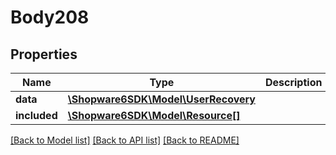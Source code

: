 # Body208

## Properties
Name | Type | Description | Notes
------------ | ------------- | ------------- | -------------
**data** | [**\Shopware6SDK\Model\UserRecovery**](UserRecovery.md) |  | [optional] 
**included** | [**\Shopware6SDK\Model\Resource[]**](Resource.md) |  | [optional] 

[[Back to Model list]](../../README.md#documentation-for-models) [[Back to API list]](../../README.md#documentation-for-api-endpoints) [[Back to README]](../../README.md)

